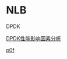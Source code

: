 # NLB

DPDK

[DPDK性能影响因素分析](https://mp.weixin.qq.com/s/PZKsmjDiB6ytZtOh22OgBg)

[p0f](https://zh.wikipedia.org/zh-sg/P0f)
